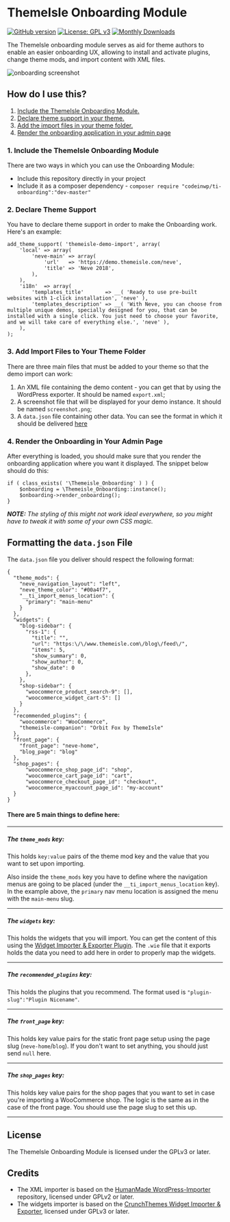 # ThemeIsle Onboarding Module
[![GitHub version](https://badge.fury.io/gh/Codeinwp%2Fti-onboarding.svg)](https://github.com/codeinwp/ti-onboarding)
[![License: GPL v3](https://img.shields.io/badge/License-GPL%20v3-blue.svg)](https://www.gnu.org/licenses/gpl-3.0) 
[![Monthly Downloads](https://poser.pugx.org/codeinwp/ti-onboarding/d/monthly)](https://packagist.org/packages/codeinwp/ti-onboarding)

The ThemeIsle onboarding module serves as aid for theme authors to enable an easier onboarding UX, allowing to install and activate plugins, change theme mods, and import content with XML files.

![onboarding screenshot](https://i.imgur.com/4VGhM3O.png)

How do I use this?
---
1. [Include the ThemeIsle Onboarding Module.](#1-include-the-themeisle-onboarding-module)
2. [Declare theme support in your theme.](#2-declare-theme-support)
3. [Add the import files in your theme folder.](#3-add-import-files-to-your-theme-folder)
4. [Render the onboarding application in your admin page](#4-render-the-onboarding-in-your-admin-page)

### 1. Include the ThemeIsle Onboarding Module
There are two ways in which you can use the Onboarding Module: 
- Include this repository directly in your project
- Include it as a composer dependency - `composer require "codeinwp/ti-onboarding":"dev-master"`

### 2. Declare Theme Support
You have to declare theme support in order to make the Onboarding work. Here's an example:
```
add_theme_support( 'themeisle-demo-import', array(
	'local' => array(
		'neve-main' => array(
			'url'   => 'https://demo.themeisle.com/neve',
			'title' => 'Neve 2018',
		),
	),
	'i18n'  => array(
		'templates_title'       => __( 'Ready to use pre-built websites with 1-click installation', 'neve' ),
		'templates_description' => __( 'With Neve, you can choose from multiple unique demos, specially designed for you, that can be installed with a single click. You just need to choose your favorite, and we will take care of everything else.', 'neve' ),
	),
);
```

### 3. Add Import Files to Your Theme Folder
There are three main files that must be added to your theme so that the demo import can work:
1. An XML file containing the demo content - you can get that by using the WordPress exporter. It should be named `export.xml`;
2. A screenshot file that will be displayed for your demo instance. It should be named `screenshot.png`;
4. A `data.json` file containing other data. You can see the format in which it should be delivered [here](#-formatting-the-datajson-file)

### 4. Render the Onboarding in Your Admin Page
After everything is loaded, you should make sure that you render the onboarding application where you want it displayed.
The snippet below should do this:
```
if ( class_exists( '\Themeisle_Onboarding' ) ) {
    $onboarding = \Themeisle_Onboarding::instance();
    $onboarding->render_onboarding();
}
```

_**NOTE:** The styling of this might not work ideal everywhere, so you might have to tweak it with some of your own CSS magic._ 

 Formatting the `data.json` File
---
The `data.json` file you deliver should respect the following format:
```
{
  "theme_mods": {
    "neve_navigation_layout": "left",
    "neve_theme_color": "#00a4f7",  
    "__ti_import_menus_location": {
      "primary": "main-menu"
    }
  }, 
  "widgets": {
    "blog-sidebar": {
      "rss-1": {
        "title": "",
        "url": "https:\/\/www.themeisle.com\/blog\/feed\/",
        "items": 5,
        "show_summary": 0,
        "show_author": 0,
        "show_date": 0
      },
    },
    "shop-sidebar": {
      "woocommerce_product_search-9": [],
      "woocommerce_widget_cart-5": []
    }
  },
  "recommended_plugins": {
    "woocommerce": "WooCommerce",
    "themeisle-companion": "Orbit Fox by ThemeIsle"
  },
  "front_page": {
    "front_page": "neve-home",
    "blog_page": "blog"
  },
  "shop_pages": {
      "woocommerce_shop_page_id": "shop",
      "woocommerce_cart_page_id": "cart",
      "woocommerce_checkout_page_id": "checkout",
      "woocommerce_myaccount_page_id": "my-account"
  }
}
```

#### There are 5 main things to define here: 

---
##### The `theme_mods` key:
This holds `key:value` pairs of the theme mod key and the value that you want to set upon importing.

Also inside the `theme_mods` key you have to define where the navigation menus are going to be placed (under the `__ti_import_menus_location` key). In the example above, the `primary` nav menu location is assigned the menu with the `main-menu` slug. 

---
##### The `widgets` key:
This holds the widgets that you will import. You can get the content of this using the [Widget Importer & Exporter Plugin](https://wordpress.org/plugins/widget-importer-exporter/). The `.wie` file that it exports holds the data you need to add here in order to properly map the widgets.

---
##### The `recommended_plugins` key:
This holds the plugins that you recommend. The format used is `"plugin-slug":"Plugin Nicename"`.

---
##### The `front_page` key:
This holds key value pairs for the static front page setup using the page slug (`neve-home`/`blog`). If you don't want to set anything, you should just send `null` here.

---
##### The `shop_pages` key:
This holds key value pairs for the shop pages that you want to set in case you're importing a WooCommerce shop. The logic is the same as in the case of the front page. You should use the page slug to set this up.

---

License
---
The ThemeIsle Onboarding Module is licensed under the GPLv3 or later. 

Credits
---
- The XML importer is based on the [HumanMade WordPress-Importer](https://github.com/humanmade/WordPress-Importer) repository, licensed under GPLv2 or later.
- The widgets importer is based on the [CrunchThemes Widget Importer & Exporter](https://github.com/churchthemes/widget-importer-exporter), licensed under GPLv3 or later.
